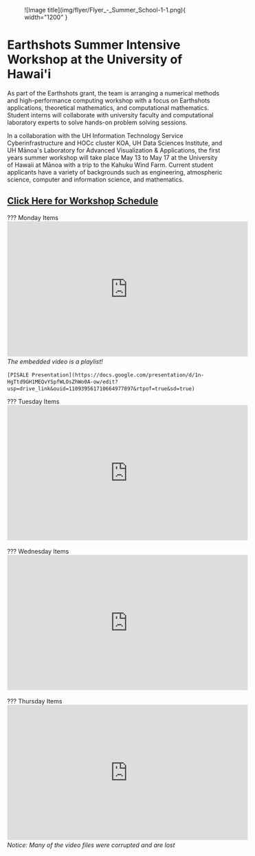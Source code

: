 <figure markdown="span">
  ![Image title](img/flyer/Flyer_-_Summer_School-1-1.png){ width="1200" }
</figure>

# Earthshots Summer Intensive Workshop at the University of Hawai'i
As part of the Earthshots grant, the team is arranging a numerical methods and high-performance computing workshop with a focus on Earthshots applications, theoretical mathematics, and computational mathematics. Student interns will collaborate with university faculty and computational laboratory experts to solve hands-on problem solving sessions.

In a collaboration with the UH Information Technology Service Cyberinfrastructure and HOCc cluster KOA, UH Data Sciences Institute, and UH Mānoa's Laboratory for Advanced Visualization & Applications, the first years summer workshop will take place May 13 to May 17 at the University of Hawaii at Mānoa with a trip to the Kahuku Wind Farm. Current student applicants have a variety of backgrounds such as engineering, atmospheric science, computer and information science, and mathematics.

## [Click Here for Workshop Schedule](https://drive.google.com/file/d/1bMrFgZuKjd0HYd2b8tQNB8c24HgA_N9E/view?usp=drive_link)

??? Monday Items
    <iframe width="560" height="315" src="https://www.youtube.com/embed/ixGG8KpWAsA?si=_gPjwaodrk6LIE3c" title="YouTube video player" frameborder="0" allow="accelerometer; autoplay; clipboard-write; encrypted-media; gyroscope; picture-in-picture; web-share" referrerpolicy="strict-origin-when-cross-origin" allowfullscreen></iframe>  
    *The embedded video is a playlist!*

    [PISALE Presentation](https://docs.google.com/presentation/d/1n-HgTtd9GH1MEQvYSpfWLOsZhWo0A-ow/edit?usp=drive_link&ouid=110939561710664977897&rtpof=true&sd=true)

??? Tuesday Items
    <iframe width="560" height="315" src="https://www.youtube.com/embed/wq6Npu81TNI?si=J4ullBLH5X04FnoW" title="YouTube video player" frameborder="0" allow="accelerometer; autoplay; clipboard-write; encrypted-media; gyroscope; picture-in-picture; web-share" referrerpolicy="strict-origin-when-cross-origin" allowfullscreen></iframe>

??? Wednesday Items
    <iframe width="560" height="315" src="https://www.youtube.com/embed/48wX2nfUJpU?si=5BKjCXXOLBx_1hch" title="YouTube video player" frameborder="0" allow="accelerometer; autoplay; clipboard-write; encrypted-media; gyroscope; picture-in-picture; web-share" referrerpolicy="strict-origin-when-cross-origin" allowfullscreen></iframe>

??? Thursday Items
    <iframe width="560" height="315" src="https://www.youtube.com/embed/xJWlKZhk6j4?si=BVw2WKpnHCASFPbj" title="YouTube video player" frameborder="0" allow="accelerometer; autoplay; clipboard-write; encrypted-media; gyroscope; picture-in-picture; web-share" referrerpolicy="strict-origin-when-cross-origin" allowfullscreen></iframe>  
    *Notice: Many of the video files were corrupted and are lost*

